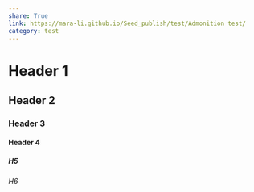 ```yaml
---  
share: True  
link: https://mara-li.github.io/Seed_publish/test/Admonition test/  
category: test  
---  
```

# Header 1
## Header 2
### Header 3
#### Header 4
##### H5
###### H6
